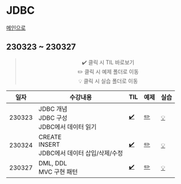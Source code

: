 # JDBC
[메인으로](https://github.com/sylee990205/lsy_dktechin_study)
## 230323 ~ 230327  

<div align = "center"> 

> :heavy_check_mark: 클릭 시 TIL 바로보기  
> :pencil2: 클릭 시 예제 폴더로 이동  
> :bulb: 클릭 시 실습 폴더로 이동    

| 일자       | 수강내용       | TIL | 예제 | 실습
| -------- | --------------- | --- | ---- | --- |
| 230323 | JDBC 개념<br>JDBC 구성<br>JDBC에서 데이터 읽기 | [:heavy_check_mark:](230323_Java_day14.md) | [:pencil2:](/eclipse-workspace/javaedu/src/day14/) | [:bulb:](/eclipse-workspace/javaedu/src/day14/exercise/)
| 230324 | CREATE<br>INSERT<br>JDBC에서 데이터 삽입/삭제/수정 | [:heavy_check_mark:](230324_Java_day15.md)| [:pencil2:](/eclipse-workspace/javaedu/src/day15/) | [:bulb:](/eclipse-workspace/javaedu/src/day15/exercise/)
| 230327 | DML, DDL<br>MVC 구현 패턴  |  [:heavy_check_mark:](230327_Java_day16.md)| [:pencil2:](/eclipse-workspace/javaedu/src/day16/) | [:bulb:](/eclipse-workspace/javaedu/src/day16/exercise/)

</div>
